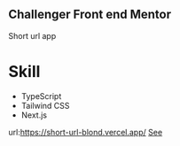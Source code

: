 ## Challenger  Front end Mentor 

<p>Short url app</p>

# Skill

<ul>
  <li>TypeScript</li>
  <li>Tailwind CSS</li>
  <li>Next.js</li>
</ul>

url:https://short-url-blond.vercel.app/ 
<a href="https://short-url-blond.vercel.app/">See</a>